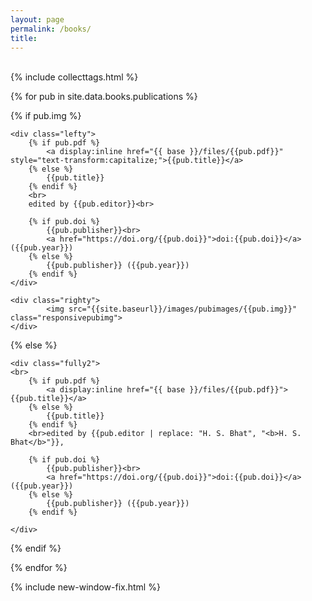 ```yaml
---
layout: page
permalink: /books/
title: 
---
```


<br>
{% include collecttags.html %}

{% for pub in site.data.books.publications %}
<div class="pagewidthpub">
<div class="group">

{% if pub.img %}

    <div class="lefty">
		{% if pub.pdf %}
			<a display:inline href="{{ base }}/files/{{pub.pdf}}" style="text-transform:capitalize;">{{pub.title}}</a>
		{% else %} 
			{{pub.title}} 
		{% endif %}
		<br>
		edited by {{pub.editor}}<br>
		
		{% if pub.doi %}
			{{pub.publisher}}<br>
			<a href="https://doi.org/{{pub.doi}}">doi:{{pub.doi}}</a> ({{pub.year}}) 
		{% else %}
			{{pub.publisher}} ({{pub.year}})
		{% endif %}
    </div>
	
	<div class="righty">
			<img src="{{site.baseurl}}/images/pubimages/{{pub.img}}" class="responsivepubimg">
	</div>

{% else %}

    <div class="fully2">
    <br>
		{% if pub.pdf %}
			<a display:inline href="{{ base }}/files/{{pub.pdf}}">{{pub.title}}</a>
		{% else %} 
			{{pub.title}} 
		{% endif %}
		<br>edited by {{pub.editor | replace: "H. S. Bhat", "<b>H. S. Bhat</b>"}},
		
		{% if pub.doi %}
			{{pub.publisher}}<br>
			<a href="https://doi.org/{{pub.doi}}">doi:{{pub.doi}}</a> ({{pub.year}}) 
		{% else %}
			{{pub.publisher}} ({{pub.year}})
		{% endif %}
		
	</div>
{% endif %}		
</div>
	
{% endfor %}

</div>
{% include new-window-fix.html %}

